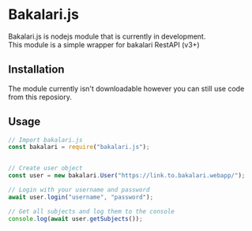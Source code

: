# Bakalari.js

Bakalari.js is nodejs module that is currently in development.  
This module is a simple wrapper for bakalari RestAPI (v3+)

## Installation

The module currently isn't downloadable however you can still use code from this reposiory.

## Usage

```js
// Import bakalari.js
const bakalari = require("bakalari.js");


// Create user object
const user = new bakalari.User("https://link.to.bakalari.webapp/");

// Login with your username and password
await user.login("username", "password");

// Get all subjects and log them to the console
console.log(await user.getSubjects());
```
